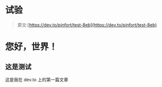 # 试验

> 原文:[https://dev.to/pinfort/test-8eb](https://dev.to/pinfort/test-8eb)

# 您好，世界！

## 这是测试

这是我在 dev.to 上的第一篇文章